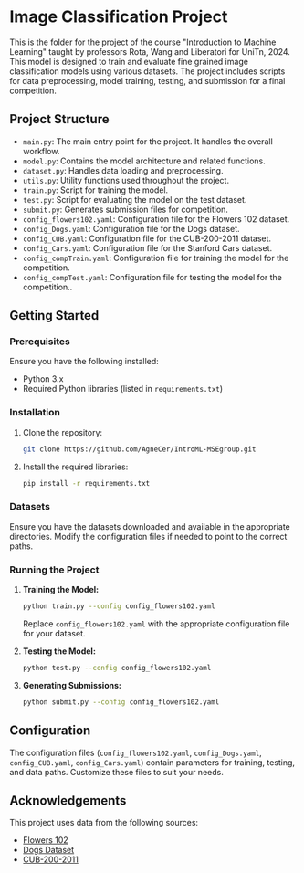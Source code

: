 
# Image Classification Project

This is the folder for the project of the course "Introduction to Machine Learning" taught by professors Rota, Wang and Liberatori for UniTn, 2024. This model is designed to train and evaluate fine grained image classification models using various datasets. The project includes scripts for data preprocessing, model training, testing, and submission for a final competition.

## Project Structure

- `main.py`: The main entry point for the project. It handles the overall workflow.
- `model.py`: Contains the model architecture and related functions.
- `dataset.py`: Handles data loading and preprocessing.
- `utils.py`: Utility functions used throughout the project.
- `train.py`: Script for training the model.
- `test.py`: Script for evaluating the model on the test dataset.
- `submit.py`: Generates submission files for competition.
- `config_flowers102.yaml`: Configuration file for the Flowers 102 dataset.
- `config_Dogs.yaml`: Configuration file for the Dogs dataset.
- `config_CUB.yaml`: Configuration file for the CUB-200-2011 dataset.
- `config_Cars.yaml`: Configuration file for the Stanford Cars dataset.
- `config_compTrain.yaml`: Configuration file for training the model for the competition.
- `config_compTest.yaml`: Configuration file for testing the model for the competition..

## Getting Started

### Prerequisites

Ensure you have the following installed:
- Python 3.x
- Required Python libraries (listed in `requirements.txt`)

### Installation

1. Clone the repository:
   ```bash
   git clone https://github.com/AgneCer/IntroML-MSEgroup.git
   ```

2. Install the required libraries:
   ```bash
   pip install -r requirements.txt
   ```

### Datasets

Ensure you have the datasets downloaded and available in the appropriate directories. Modify the configuration files if needed to point to the correct paths.

### Running the Project

1. **Training the Model:**
   ```bash
   python train.py --config config_flowers102.yaml
   ```

   Replace `config_flowers102.yaml` with the appropriate configuration file for your dataset.

2. **Testing the Model:**
   ```bash
   python test.py --config config_flowers102.yaml
   ```

3. **Generating Submissions:**
   ```bash
   python submit.py --config config_flowers102.yaml
   ```

## Configuration

The configuration files (`config_flowers102.yaml`, `config_Dogs.yaml`, `config_CUB.yaml`, `config_Cars.yaml`) contain parameters for training, testing, and data paths. Customize these files to suit your needs.


## Acknowledgements

This project uses data from the following sources:
- [Flowers 102](http://www.robots.ox.ac.uk/~vgg/data/flowers/102/)
- [Dogs Dataset](http://vision.stanford.edu/aditya86/ImageNetDogs/)
- [CUB-200-2011](http://www.vision.caltech.edu/visipedia/CUB-200-2011.html)

